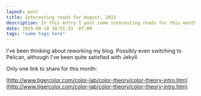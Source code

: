 ```yaml
---
layout: post
title: Interesting reads for August, 2015
description: In this entry I post some interesting reads for this month.
date: 2015-08-18 10:51:33 -07:00
tags: "some tags here"
---
```


I've been thinking about reworking my blog. Possibly even switching to Pelican, although I've been quite satisfied with Jekyll.

Only one link to share for this month:

[http://www.tigercolor.com/color-lab/color-theory/color-theory-intro.htm](http://www.tigercolor.com/color-lab/color-theory/color-theory-intro.htm)